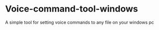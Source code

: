 # Voice-command-tool-windows
A simple tool for setting voice commands to any file on your windows pc
